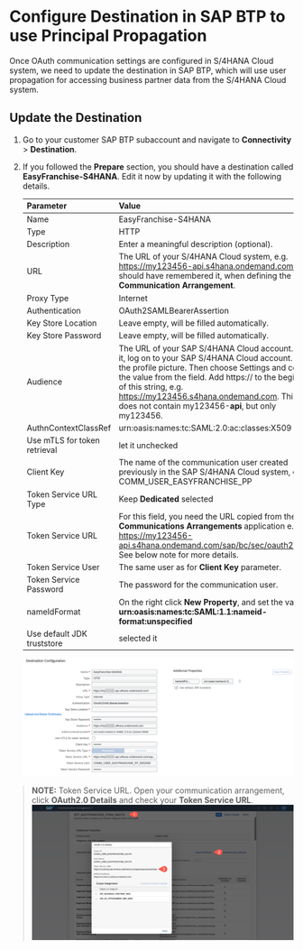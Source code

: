 # Configure Destination in SAP BTP to use Principal Propagation

Once OAuth communication settings are configured in S/4HANA Cloud system, we need to update the destination in SAP BTP, which will use user propagation for accessing business partner data from the S/4HANA Cloud system. 

## Update the Destination

1. Go to your customer SAP BTP subaccount and navigate to **Connectivity** > **Destination**. 
1. If you followed the **Prepare** section, you should have a destination called **EasyFranchise-S4HANA**. Edit it now by updating it with the following details.

    | Parameter | Value |
    | --- | --- |
    | Name | EasyFranchise-S4HANA |
    | Type | HTTP |
    |Description | Enter a meaningful description (optional). |
    | URL  | The URL of your S/4HANA Cloud system, e.g. https://my123456-api.s4hana.ondemand.com/. You should have remembered it, when defining the **Communication Arrangement**. 
    | Proxy Type | Internet |
    | Authentication | OAuth2SAMLBearerAssertion |
    | Key Store Location | Leave empty, will be filled automatically. |
    | Key Store Password | Leave empty, will be filled automatically. |
    | Audience | The URL of your SAP S/4HANA Cloud account. To get it, log on to your SAP S/4HANA Cloud account. Select the profile picture. Then choose Settings and copy the value from the <Server> field. Add https:// to the beginning of this string, e.g. https://my123456.s4hana.ondemand.com. This URL does not contain my123456-**api**, but only my123456.|
    | AuthnContextClassRef | urn:oasis:names:tc:SAML:2.0:ac:classes:X509 |
    | Use mTLS for token retrieval | let it unchecked|
    | Client Key | The name of the communication user created previously in the SAP S/4HANA Cloud system, e.g COMM_USER_EASYFRANCHISE_PP |
    | Token Service URL Type | Keep **Dedicated** selected |
    | Token Service URL | For this field, you need the URL copied from the **Communications Arrangements** application e.g. https://my123456-api.s4hana.ondemand.com/sap/bc/sec/oauth2/token. See below note for more details.|
    | Token Service User | The same user as for **Client Key** parameter. |
    | Token Service Password | The password for the communication user. | 
    | nameIdFormat | On the right click **New Property**, and set the value to **urn:oasis:names:tc:SAML:1.1:nameid-format:unspecified**|
    | Use default JDK truststore | selected it|

    ![](images/destination-settings.png)

> **NOTE:**  Token Service URL. Open your communication arrangement, click **OAuth2.0 Details** and check your **Token Service URL**.
![](images/get-token-service-url.jpg)
